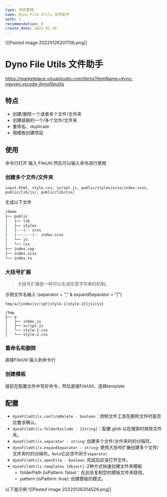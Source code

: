 ```yaml
---
type: 项目管理
name: Dyno File Utils 文件助手
ootb: 1
recommendation: 8
create_date: 2022-01-26
---
```


![[Pasted image 20220126201706.png]]

# Dyno File Utils 文件助手

https://marketplace.visualstudio.com/items?itemName=dyno-nguyen.vscode-dynofileutils

## 特点

- 创建/删除一个或者多个文件/文件夹
- 创建级联的一个/多个文件/文件夹
- 重命名、duplicate
- 用模板创建项目


## 使用

命令行打开 输入 FileUtil 然后可以输入命令进行使用

### 创建多个文件/文件夹

```
input.html, style.css, script.js, public/styles/scss/index.scss, public/lib/js/, public/lib/css/
```

生成以下文件

```bash
/demo
├── public
│   ├── lib
│   ├── styles
|   |---|-- scss
|   |-------|-- index.scss
│   └── js
│   └── css
├── index.cpp
├── index.scss
└── index.ts
```

### 大括号扩展

> 大括号扩展是一种可以生成任意字符串的机制。

示例文件名输入 (separator = "," & expandSeparator = "|")

```
tmp/a/{index|script|style-1|style-2}{js|css}
```

```
/tmp
├── a
│   ├── index.js
│   ├── script.js
│   └── style-1.css
│   └── style-2.css
```

### 重命名和删除

直接FileUtil 输入到命令行

### 创建模板

提前在配置文件中写好命令，然后直接FileUtil，选择template

## 配置

-   `dynoFileUtils.confirmDelete - boolean`：控制文件工具在删除文件时是否应要求确认。
-   `dynoFileUtils.folderExclude - [String]`：配置 glob 以在搜索时排除文件夹。
-   `dynoFileUtils.separator - string`: 创建多个文件/文件夹时的分隔符。
-   `dynoFileUtils.expandSeparator - string`: 使用大括号扩展创建多个文件/文件夹时的分隔符。`Note`它必须不同于`separator`.
-   `dynoFileUtils.openFile - boolean`: 完成后应该打开文件。
-   `dynoFileUtils.templates [Object]`: 2种方式快速创建文件夹模板
    -   folderPath (isPattern: false)：在此处复制您的模板文件夹路径。
    -   pattern (isPattern: true): 创建模板的模式。

以下是示例
![[Pasted image 20220126204526.png]]